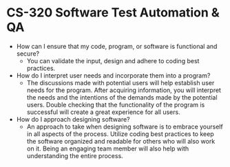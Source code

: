# CS-320 Software Test Automation & QA
- How can I ensure that my code, program, or software is functional and secure?
   - You can validate the input, design and adhere to coding best practices. 
- How do I interpret user needs and incorporate them into a program?
   - The discussions made with potential users will help establish user needs for the program. After acquiring information, you will interpret the needs and the intentions of the demands made by the potential users. Double checking that the functionality of the program is successful will create a great experience for all users.
- How do I approach designing software?
  - An approach to take when designing software is to embrace yourself in all aspects of the process. Utilize coding best practices to keep the software organized and readable for others who will also work on it. Being an engaging team member will also help with understanding the entire process.
